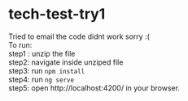 # tech-test-try1
Tried to email the code didnt work sorry :( <br />
To run:<br />
step1 : unzip the file<br />
step2: navigate inside unziped file<br />
step3: run `npm install` <br />
step4: run `ng serve`<br />
step5: open http://localhost:4200/ in your browser.<br />
